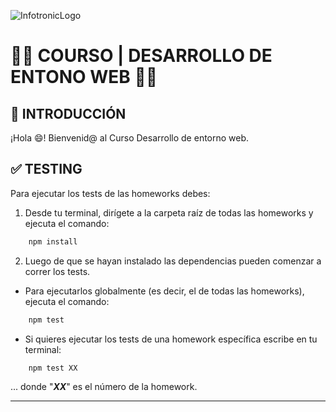 ![InfotronicLogo](https://i.ibb.co/fN3TZ9y/Logo-Infotronic.png)
# **🧑‍💻 COURSO | DESARROLLO DE ENTONO WEB 👩‍💻**

## **📌 INTRODUCCIÓN**

¡Hola 😄! Bienvenid@ al Curso Desarrollo de entorno web.

## **✅ TESTING**

Para ejecutar los tests de las homeworks debes:

1. Desde tu terminal, dirígete a la carpeta raíz de todas las homeworks y ejecuta el comando:

```bash
    npm install
```

2. Luego de que se hayan instalado las dependencias pueden comenzar a correr los tests.

-  Para ejecutarlos globalmente (es decir, el de todas las homeworks), ejecuta el comando:

```bash
    npm test
```

-  Si quieres ejecutar los tests de una homework específica escribe en tu terminal:

```bash
    npm test XX
```

... donde "_**XX**_" es el número de la homework.

---

</br >

